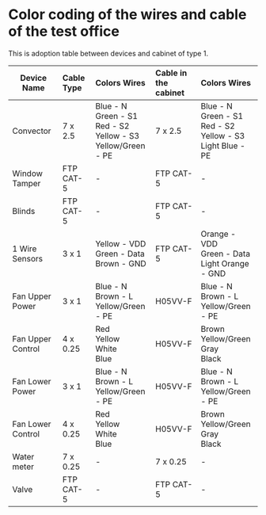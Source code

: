 # Color coding of the wires and cable of the test office

This is adoption table between devices and cabinet of type 1.

| Device Name | Cable Type | Colors Wires | Cable in the cabinet | Colors Wires
|----------|:------|:------------|:------|:------------|
| Convector | 7 x 2.5 | Blue - N <br> Green - S1 <br> Red - S2 <br> Yellow - S3 <br> Yellow/Green - PE | 7 x 2.5 | Blue - N <br> Green - S1 <br> Red - S2 <br> Yellow - S3 <br> Light Blue - PE |
| Window Tamper | FTP CAT-5 | - | FTP CAT-5 | - |
| Blinds | FTP CAT-5 | - | FTP CAT-5 | - |
| 1 Wire Sensors | 3 x 1 | Yellow - VDD <br> Green - Data <br> Brown - GND | FTP CAT-5 | Orange - VDD <br> Green - Data <br> Light Orange - GND |
| Fan Upper Power | 3 x 1 | Blue - N <br> Brown - L <br> Yellow/Green - PE | H05VV-F | Blue - N <br> Brown - L <br> Yellow/Green - PE |
| Fan Upper Control | 4 x 0.25 | Red <br> Yellow <br> White <br> Blue | H05VV-F | Brown <br> Yellow/Green <br> Gray <br> Black |
| Fan Lower Power | 3 x 1 | Blue - N <br> Brown - L <br> Yellow/Green - PE | H05VV-F | Blue - N <br> Brown - L <br> Yellow/Green - PE |
| Fan Lower Control | 4 x 0.25 | Red <br> Yellow <br> White <br> Blue | H05VV-F | Brown <br> Yellow/Green <br> Gray <br> Black |
| Water meter | 7 x 0.25 | - | 7 x 0.25 | - |
| Valve | FTP CAT-5 | - | FTP CAT-5 | - |